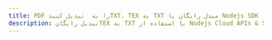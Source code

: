 ---title: PDF را به  تبدیل کنیدTXT، TEX به TXT مبدل رایگان یا Nodejs SDKdescription: تبدیل رایگانTEX به TXT با استفاده از Nodejs Cloud APIs & SDK همچنین اسناد PDF را در Cloud ایجاد، ویرایش و رندر کنید.---